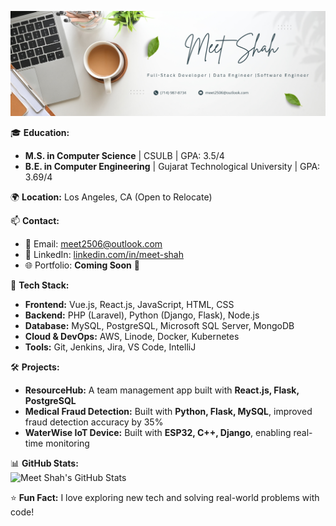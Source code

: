 

![Profile Banner](https://github.com/meets2506/meets2506/blob/main/Manager%20Marketing.jpg)


🎓 **Education:**  
- **M.S. in Computer Science** | CSULB | GPA: 3.5/4  
- **B.E. in Computer Engineering** | Gujarat Technological University | GPA: 3.69/4  

🌍 **Location:** Los Angeles, CA (Open to Relocate)  

📫 **Contact:**  
- 📧 Email: [meet2506@outlook.com](mailto:meet2506@outlook.com)  
- 🔗 LinkedIn: [linkedin.com/in/meet-shah](https://www.linkedin.com/in/meet-shah)  
- 🌐 Portfolio: **Coming Soon** 🚀  

🚀 **Tech Stack:**  
- **Frontend:** Vue.js, React.js, JavaScript, HTML, CSS  
- **Backend:** PHP (Laravel), Python (Django, Flask), Node.js  
- **Database:** MySQL, PostgreSQL, Microsoft SQL Server, MongoDB  
- **Cloud & DevOps:** AWS, Linode, Docker, Kubernetes  
- **Tools:** Git, Jenkins, Jira, VS Code, IntelliJ  

🛠 **Projects:**  
- **ResourceHub:** A team management app built with **React.js, Flask, PostgreSQL**  
- **Medical Fraud Detection:** Built with **Python, Flask, MySQL**, improved fraud detection accuracy by 35%  
- **WaterWise IoT Device:** Built with **ESP32, C++, Django**, enabling real-time monitoring  

📊 **GitHub Stats:**  
![Meet Shah's GitHub Stats](https://github-readme-stats.vercel.app/api?username=meets2506&show_icons=true&theme=tokyonight)  

⭐ **Fun Fact:** I love exploring new tech and solving real-world problems with code!  
